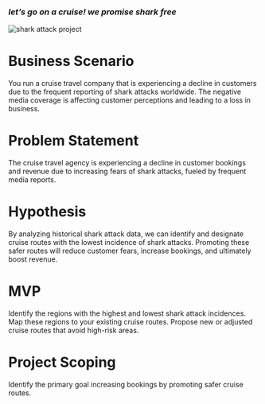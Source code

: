### _let’s go on a cruise! we promise shark free_
![shark attack project](https://www.sharkattackfile.net/images/sharks/SHKGRF-14.jpg "Shark Attack Project Image")

# Business Scenario
You run a cruise travel company that is experiencing a decline in customers due to the frequent reporting of shark attacks worldwide. The negative media coverage is affecting customer perceptions and leading to a loss in business.
# Problem Statement
The cruise travel agency is experiencing a decline in customer bookings and revenue due to increasing fears of shark attacks, fueled by frequent media reports.
# Hypothesis
By analyzing historical shark attack data, we can identify and designate cruise routes with the lowest incidence of shark attacks. Promoting these safer routes will reduce customer fears, increase bookings, and ultimately boost revenue.
# MVP
Identify the regions with the highest and lowest shark attack incidences.
Map these regions to your existing cruise routes.
Propose new or adjusted cruise routes that avoid high-risk areas.
# Project Scoping
Identify the primary goal increasing bookings by promoting safer cruise routes.
